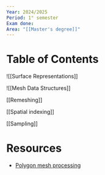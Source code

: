 ```yaml
---
Year: 2024/2025
Period: 1° semester
Exam done: 
Area: "[[Master's degree]]"
---
```

# Table of Contents

![[Surface Representations]]

![[Mesh Data Structures]]

[[Remeshing]]

[[Spatial indexing]]

[[Sampling]]
# Resources
- [Polygon mesh processing](https://www.amazon.it/Polygon-Mesh-Processing-Mario-Botsch/dp/1568814267/ref=sr_1_1?crid=1DMFCJAXNDTU6&dib=eyJ2IjoiMSJ9.6kbz3K6Euxi0Jcprjx_UQqyiWx2Iemjq2T6sKSk1S3I.keVsSOEIsq9ThOXdIX0D2h97xVRwHP5kO6HivOKZOec&dib_tag=se&keywords=polygon+mesh+processing&qid=1729605273&sprefix=polygon+mesh+%2Caps%2C122&sr=8-1)

